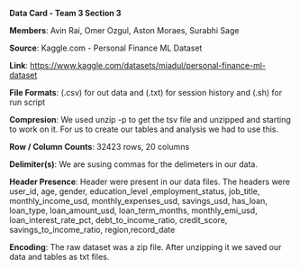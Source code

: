 **Data Card  - Team 3 Section 3**

**Members**: Avin Rai, Omer Ozgul, Aston Moraes, Surabhi Sage

**Source**: Kaggle.com - Personal Finance ML Dataset

**Link**: https://www.kaggle.com/datasets/miadul/personal-finance-ml-dataset  

**File Formats**: (.csv) for out data and (.txt) for session history and (.sh) for run script

**Compresion**: We used unzip -p to get the tsv file and unzipped and starting to work on it. For us to create our tables and analysis we had to use this. 

**Row / Column Counts**: 32423 rows, 20 columns

**Delimiter(s)**: We are susing commas for the delimeters in our data. 

**Header Presence**: Header were present in our data files. The headers were user_id, age, gender, education_level ,employment_status, job_title, monthly_income_usd, monthly_expenses_usd, savings_usd, has_loan, loan_type, loan_amount_usd, loan_term_months, monthly_emi_usd, loan_interest_rate_pct, debt_to_income_ratio, credit_score, savings_to_income_ratio, region,record_date

**Encoding**: The raw dataset was a zip file. After unzipping it we saved our data and tables as txt files. 


